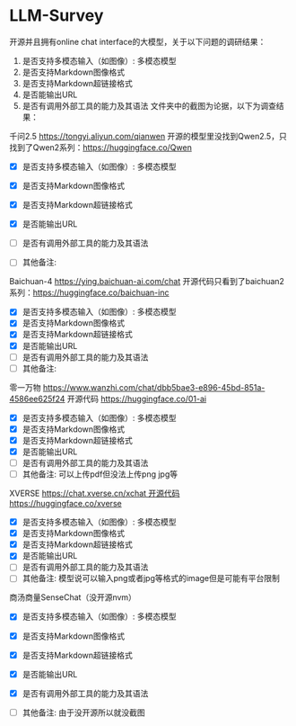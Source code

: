 # LLM-Survey
开源并且拥有online chat interface的大模型，关于以下问题的调研结果：
1. 是否支持多模态输入（如图像）: 多模态模型
2. 是否支持Markdown图像格式
3. 是否支持Markdown超链接格式
4. 是否能输出URL
5. 是否有调用外部工具的能力及其语法
文件夹中的截图为论据，以下为调查结果：

千问2.5 https://tongyi.aliyun.com/qianwen 
开源的模型里没找到Qwen2.5，只找到了Qwen2系列：https://huggingface.co/Qwen
- [x] 是否支持多模态输入（如图像）: 多模态模型
- [x] 是否支持Markdown图像格式
- [x] 是否支持Markdown超链接格式
- [x] 是否能输出URL
- [ ] 是否有调用外部工具的能力及其语法
- [ ] 其他备注: 


Baichuan-4 https://ying.baichuan-ai.com/chat 
开源代码只看到了baichuan2系列：https://huggingface.co/baichuan-inc
- [x] 是否支持多模态输入（如图像）: 多模态模型
- [x] 是否支持Markdown图像格式
- [x] 是否支持Markdown超链接格式
- [x] 是否能输出URL
- [ ] 是否有调用外部工具的能力及其语法
- [ ] 其他备注:

零一万物 https://www.wanzhi.com/chat/dbb5bae3-e896-45bd-851a-4586ee625f24
开源代码 https://huggingface.co/01-ai
- [x] 是否支持多模态输入（如图像）: 多模态模型
- [x] 是否支持Markdown图像格式
- [x] 是否支持Markdown超链接格式
- [x] 是否能输出URL
- [ ] 是否有调用外部工具的能力及其语法
- [ ] 其他备注: 可以上传pdf但没法上传png jpg等

XVERSE https://chat.xverse.cn/xchat 开源代码 https://huggingface.co/xverse
- [x] 是否支持多模态输入（如图像）: 多模态模型
- [x] 是否支持Markdown图像格式
- [x] 是否支持Markdown超链接格式
- [x] 是否能输出URL
- [ ] 是否有调用外部工具的能力及其语法
- [ ] 其他备注: 模型说可以输入png或者jpg等格式的image但是可能有平台限制

商汤商量SenseChat（没开源nvm）
- [x] 是否支持多模态输入（如图像）: 多模态模型
- [x] 是否支持Markdown图像格式
- [x] 是否支持Markdown超链接格式
- [x] 是否能输出URL
- [x] 是否有调用外部工具的能力及其语法
- [ ] 其他备注: 由于没开源所以就没截图


